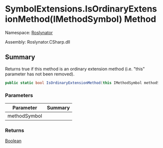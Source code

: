 # SymbolExtensions\.IsOrdinaryExtensionMethod\(IMethodSymbol\) Method

Namespace: [Roslynator](../../README.md)

Assembly: Roslynator\.CSharp\.dll

## Summary

Returns true if this method is an ordinary extension method \(i\.e\. "this" parameter has not been removed\)\.

```csharp
public static bool IsOrdinaryExtensionMethod(this IMethodSymbol methodSymbol)
```

### Parameters

| Parameter | Summary |
| --------- | ------- |
| methodSymbol | |

### Returns

[Boolean](https://docs.microsoft.com/en-us/dotnet/api/system.boolean)


